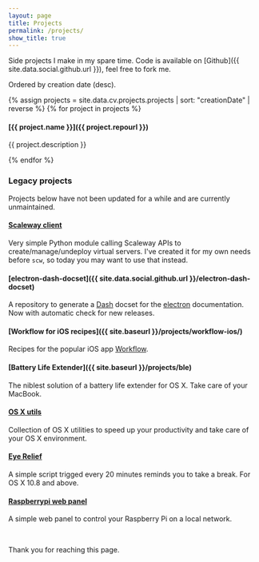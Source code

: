 ```yaml
---
layout: page
title: Projects
permalink: /projects/
show_title: true
---
```


Side projects I make in my spare time. Code is available on [Github]({{ site.data.social.github.url }}), feel free to fork me.

Ordered by creation date (desc).

{% assign projects = site.data.cv.projects.projects | sort: "creationDate" | reverse %}
{% for project in projects %}

#### [{{ project.name }}]({{ project.repourl }})

{{ project.description }}

{% endfor %}

### Legacy projects

Projects below have not been updated for a while and are currently unmaintained.

#### [Scaleway client]({{site.data.social.github.url}}/scaleway_api)

Very simple Python module calling Scaleway APIs to create/manage/undeploy virtual servers. I've created it for my own needs before `scw`, so today you may want to use that instead.

#### [electron-dash-docset]({{ site.data.social.github.url }}/electron-dash-docset)

A repository to generate a [Dash](https://kapeli.com/dash) docset for the [electron](https://electron.atom.io) documentation. Now with automatic check for new releases.

#### [Workflow for iOS recipes]({{ site.baseurl }}/projects/workflow-ios/)

Recipes for the popular iOS app [Workflow](https://workflow.is/download).

#### [Battery Life Extender]({{ site.baseurl }}/projects/ble)

The niblest solution of a battery life extender for OS X. Take care of your MacBook.

#### [OS X utils]({{site.data.social.github.url}}/OSX_utils)

Collection of OS X utilities to speed up your productivity and take care of your OS X environment.

#### [Eye Relief]({{site.data.social.github.url}}/Eye_Relief)

A simple script trigged every 20 minutes reminds you to take a break. For OS X 10.8 and above.

#### [Raspberrypi web panel]({{site.data.social.github.url}}/raspberrypi-web-panel)

A simple web panel to control your Raspberry Pi on a local network.

<br>

Thank you for reaching this page.
